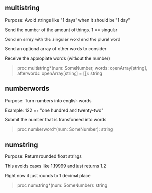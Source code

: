 ## multistring

Purpose: Avoid strings like "1 days" when it should be "1 day"

Send the number of the amount of things. 1 == singular

Send an array with the singular word and the plural word

Send an optional array of other words to consider

Receive the appropiate words (without the number)

>proc multistring*(num: SomeNumber, words: openArray[string], afterwords: openArray[string] = []): string

## numberwords

Purpose: Turn numbers into english words

Example: 122 == "one hundred and twenty-two"

Submit the number that is transformed into words

>proc numberword*(num: SomeNumber): string

## numstring

Purpose: Return rounded float strings

This avoids cases like 1.19999 and just returns 1.2

Right now it just rounds to 1 decimal place

>proc numstring*(num: SomeNumber): string